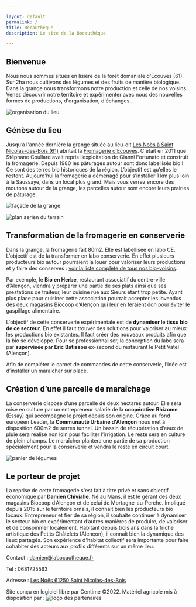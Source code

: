 ```yaml
---

layout: default
permalink: /
title: Bocauthèque
description: Le site de la Bocauthèque

---
```



## Bienvenue

Nous nous sommes situés en lisière de la forêt domaniale d'Ecouves (61). Sur 2ha nous cultivons des légumes et des fruits de manière biologique. Dans la grange nous transformons notre production et celle de nos voisins. Venez découvrir notre territoire et expérimenter avec nous des nouvelles formes de productions,  d'organisation, d'échanges...

![organisation du lieu](https://damienchivialle.github.io/bocautheque/assets/img/organigramme-bocautheque.png)

## Génèse du lieu

Jusqu’à l'année dernière la grange située au lieu-dit [Les Noës à Saint Nicolas-des-Bois (61)](https://www.google.com/maps/place/Les+No%C3%ABs,+61250+Saint-Nicolas-des-Bois/data=!4m2!3m1!1s0x4809e20eb4ca68c7:0xa1bfde62ea680501?sa=X&ved=2ahUKEwjbtbakwaT1AhWHBGMBHYHHDksQ8gF6BAgPEAE) abritait la [Fromagerie d’Ecouves](https://brebisdecouves.fr/). C'était en 2011 que Stéphane Coullard avait repris l’exploitation de Gianni Fortunato et construit la fromagerie. Depuis 1980 les pâturages autour sont donc labellisés bio ! Ce sont des terres bio historiques de la région. L’objectif est qu’elles le restent. Aujourd’hui la fromagerie a déménagé pour s’installer 1 km plus loin à la Saussaye, dans un local plus grand. Mais vous verrez encore des moutons autour de la grange, les parcelles autour sont encore leurs prairies de pâturage.

![façade de la grange](https://damienchivialle.github.io/bocautheque/assets/img/les-noes-streetview.png)

![plan aerien du terrain](https://centime.github.io/bocautheque/assets/img/maraichage3.jpg)

## Transformation de la fromagerie en conserverie

Dans la grange, la fromagerie fait 80m2. Elle est labellisée en labo CE. L’objectif est de la transformer en labo conserverie. En effet plusieurs producteurs bio autour pourraient la louer pour valoriser leurs productions et y faire des conserves : [voir la liste complète de tous nos bio-voisins](https://centime.github.io/bocautheque/fournisseurs). 

Par exemple, le **Bio en Herbe**, restaurant associatif du centre-ville d’Alençon, viendra y préparer une partie de ses plats ainsi que ses prestations de traiteur, leur cuisine rue aux Sieurs étant trop petite. Ayant plus place pour cuisiner cette association pourrait accepter les invendus des deux magasins Biocoop d’Alençon qui leur en feraient don pour éviter le gaspillage alimentaire.

L'objectif de cette conserverie expérimentale est de **dynamiser le tissu bio de ce secteur**. En effet il faut trouver des solutions pour valoriser au mieux les productions bio existantes. Il faut créer des nouveaux produits afin que la bio se développe. Pour se professionnaliser, la conception du labo sera par **supervisée par Eric Batissou** ex-second du restaurant le Petit Vatel (Alençon).

Afin de compléter le carnet de commandes de cette conserverie, l’idée est d’installer un maraîcher sur place.


## Création d’une parcelle de maraîchage

La conserverie dispose d’une parcelle de deux hectares autour. Elle sera mise en culture par un entrepreneur salarié de la **coopérative Rhizome** (Essay) qui accompagne le projet depuis son origine. Grâce au fond européen Leader, la **Communauté Urbaine d'Alençon** nous met à disposition 600m2 de serres tunnel. Un bassin de récupération d’eaux de pluie sera réalisé non loin pour faciliter l’irrigation. Le reste sera en culture de plein champs. Le maraîcher plantera une partie de sa production spécialement pour la conserverie et vendra le reste en circuit court.

![panier de légumes](https://damienchivialle.github.io/bocautheque/assets/img/fond-agriculture4.jpg)

## Le porteur de projet

La reprise de cette fromagerie s'est fait à titre privé et sans objectif économique par **Damien Chivialle**. Né au Mans, il est le gérant des deux magasins Biocoop d’Alençon et de celui de Mortagne-au-Perche. Impliqué depuis 2015 sur le territoire ornais, il connait bien les producteurs bio locaux. Entrepreneur et fier de sa région, il souhaite continuer à dynamiser le secteur bio en expérimentant d’autres manières de produire, de valoriser et de consommer localement. Habitant depuis trois ans dans la friche artistique des Petits Châtelets (Alençon), il connaît bien la dynamique des lieux partagés. Son expérience d'habitat collectif sera importante pour faire cohabiter des acteurs aux profils différents sur un même lieu.


Contact : damien@labocautheque.fr

Tel : 0681725563

Adresse : [Les Noës 61250 Saint Nicolas-des-Bois](https://www.google.com/maps/place/Les+No%C3%ABs,+61250+Saint-Nicolas-des-Bois/data=!4m2!3m1!1s0x4809e20eb4ca68c7:0xa1bfde62ea680501?sa=X&ved=2ahUKEwjbtbakwaT1AhWHBGMBHYHHDksQ8gF6BAgPEAE)

Site conçu en logiciel libre par Centime ©2022. Matériel agricole mis à disposition par :
![logo des partenaires](https://damienchivialle.github.io/bocautheque/assets/img/soutien_cua_alencon.png)
